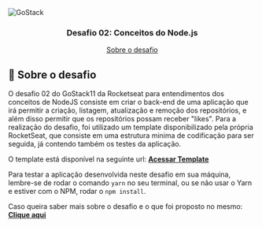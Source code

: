 <img alt="GoStack" src="https://storage.googleapis.com/golden-wind/bootcamp-gostack/header-desafios.png" />

<h3 align="center">
  Desafio 02: Conceitos do Node.js
</h3>

<p align="center">
  <a href="#rocket-sobre-o-desafio">Sobre o desafio</a>
</p>

## :rocket: Sobre o desafio

O desafio 02 do GoStack11 da Rocketseat para entendimentos dos conceitos de NodeJS consiste em criar o back-end de uma aplicação que irá permitir a criação, listagem, atualização e remoção dos repositórios, e além disso permitir que os repositórios possam receber "likes". Para a realização do desafio, foi utilizado um template disponibilizado pela própria RocketSeat, que consiste em uma estrutura minima de codificação para ser seguida, já contendo também os testes da aplicação.

O template está disponível na seguinte url: **[Acessar Template](https://github.com/Rocketseat/gostack-template-conceitos-nodejs)**

Para testar a aplicação desenvolvida neste desafio em sua máquina, lembre-se de rodar o comando `yarn` no seu terminal, ou se não usar o Yarn e estiver com o NPM, rodar o `npm install`.

Caso queira saber mais sobre o desafio e o que foi proposto no mesmo: **[Clique aqui](https://github.com/Rocketseat/bootcamp-gostack-desafios/tree/master/desafio-conceitos-nodejs)**